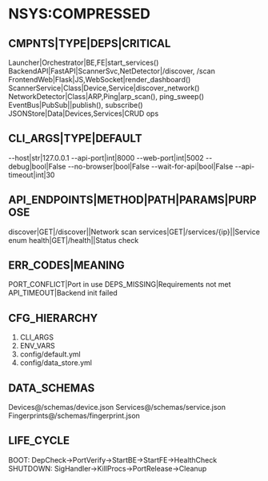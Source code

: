 # NSYS:COMPRESSED

## CMPNTS|TYPE|DEPS|CRITICAL
Launcher|Orchestrator|BE,FE|start_services()
BackendAPI|FastAPI|ScannerSvc,NetDetector|/discover, /scan
FrontendWeb|Flask|JS,WebSocket|render_dashboard()
ScannerService|Class|Device,Service|discover_network()
NetworkDetector|Class|ARP,Ping|arp_scan(), ping_sweep()
EventBus|PubSub||publish(), subscribe()
JSONStore|Data|Devices,Services|CRUD ops

## CLI_ARGS|TYPE|DEFAULT
--host|str|127.0.0.1
--api-port|int|8000
--web-port|int|5002
--debug|bool|False
--no-browser|bool|False
--wait-for-api|bool|False
--api-timeout|int|30

## API_ENDPOINTS|METHOD|PATH|PARAMS|PURPOSE
discover|GET|/discover||Network scan
services|GET|/services/{ip}||Service enum
health|GET|/health||Status check

## ERR_CODES|MEANING
PORT_CONFLICT|Port in use
DEPS_MISSING|Requirements not met
API_TIMEOUT|Backend init failed

## CFG_HIERARCHY
1. CLI_ARGS
2. ENV_VARS
3. config/default.yml
4. config/data_store.yml

## DATA_SCHEMAS
Devices@/schemas/device.json
Services@/schemas/service.json
Fingerprints@/schemas/fingerprint.json

## LIFE_CYCLE
BOOT: DepCheck→PortVerify→StartBE→StartFE→HealthCheck
SHUTDOWN: SigHandler→KillProcs→PortRelease→Cleanup
